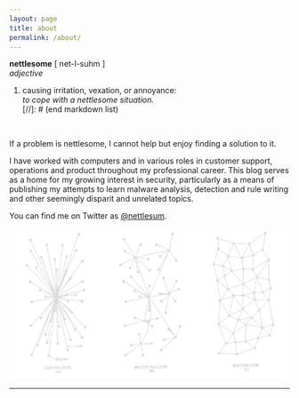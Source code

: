 ```yaml
---
layout: page
title: about
permalink: /about/
---
```


**nettlesome** [ net-l-suhm ]  
*adjective*
1. causing irritation, vexation, or annoyance:  
*to cope with a nettlesome situation.*  
[//]: # (end markdown list)  
  
<br> 
  
If a problem is nettlesome, I cannot help but enjoy finding a solution to it. 

I have worked with computers and in various roles in customer support, operations and product throughout my professional career. This blog serves as a home for my growing interest in security, particularly as a means of publishing my attempts to learn malware analysis, detection and rule writing and other seemingly disparit and unrelated topics.

You can find me on Twitter as [@nettlesum](https://twitter.com/nettlesum). 

![rhizome](/assets/main/rhizome.png)

---
